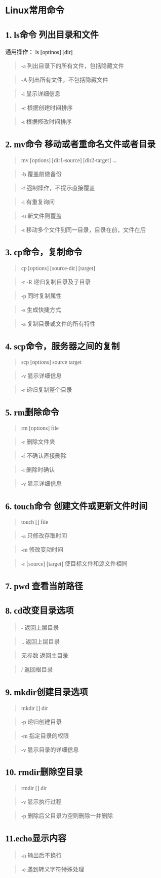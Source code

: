 # Linux常用命令 #

<font size=4 face=K>

## 1. ls命令 列出目录和文件 ##

通用操作： ls [optinos] [dir]

> -a 列出目录下的所有文件，包括隐藏文件

> -A 列出所有文件，不包括隐藏文件

> -l 显示详细信息

> -c 根据创建时间排序

> -t 根据修改时间排序

## 2. mv命令 移动或者重命名文件或者目录 ##

> mv [options] [dir1-source] [dir2-target] ...

> -b 覆盖前做备份

> -f 强制操作，不提示直接覆盖

> -i 有重复询问

> -u 新文件则覆盖

> -t 移动多个文件到同一目录，目录在前，文件在后

## 3. cp命令，复制命令 ##

> cp [options] [source-dir] [target]

> -r -R 递归复制目录及子目录

> -p 同时复制属性

> -s 生成快捷方式

> -a 复制目录或文件的所有特性

## 4. scp命令，服务器之间的复制 ##

> scp [options] source target

> -v 显示详细信息

> -r 递归复制整个目录

## 5. rm删除命令 ##

> rm [options] file

> -r 删除文件夹

> -f 不确认直接删除

> -i 删除时确认

> -v 显示详细信息

## 6. touch命令 创建文件或更新文件时间 ##

> touch [] file

> -a 只修改存取时间

> -m 修改变动时间

> -r [source] [target] 使目标文件和源文件相同

## 7. pwd 查看当前路径 ##

## 8. cd改变目录选项 ##

> \- 返回上层目录

> .. 返回上层目录

> 无参数 返回主目录

> / 返回根目录

## 9. mkdir创建目录选项 ##

> mkdir [] dir

> -p 递归创建目录

> -m 指定目录的权限

> -v 显示目录的详细信息

## 10. rmdir删除空目录 ##

> rmdir [] dir

> -v 显示执行过程

> -p 删除后父目录为空则删除一并删除

## 11.echo显示内容 ##

> -n 输出后不换行

> -e 遇到转义字符特殊处理